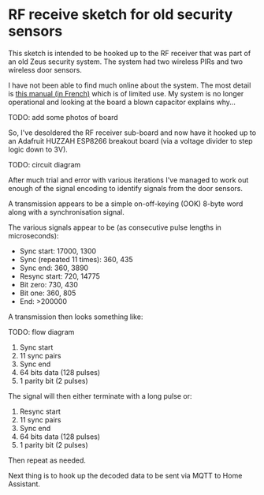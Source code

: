 # RF receive sketch for old security sensors

This sketch is intended to be hooked up to the RF receiver that was part
of an old Zeus security system. The system had two wireless PIRs and two
wireless door sensors.

I have not been able to find much online about the system. The most detail
is [this manual (in French)](http://www.selectronic.fr/media/pdf/119926.pdf) which
is of limited use. My system is no longer operational and looking at the board
a blown capacitor explains why...

TODO: add some photos of board

So, I've desoldered the RF receiver sub-board and now have it hooked up
to an Adafruit HUZZAH ESP8266 breakout board (via a voltage divider to
step logic down to 3V).

TODO: circuit diagram

After much trial and error with various iterations I've managed to work out
enough of the signal encoding to identify signals from the door sensors.

A transmission appears to be a simple on-off-keying (OOK) 8-byte word along
with a synchronisation signal.

The various signals appear to be (as consecutive pulse lengths in microseconds):

* Sync start: 17000, 1300
* Sync (repeated 11 times): 360, 435
* Sync end: 360, 3890
* Resync start: 720, 14775
* Bit zero: 730, 430
* Bit one: 360, 805
* End: >200000

A transmission then looks something like:

TODO: flow diagram

1. Sync start
2. 11 sync pairs
3. Sync end
4. 64 bits data (128 pulses)
5. 1 parity bit (2 pulses)

The signal will then either terminate with a long pulse or:

1. Resync start
2. 11 sync pairs
3. Sync end
4. 64 bits data (128 pulses)
5. 1 parity bit (2 pulses)

Then repeat as needed.

Next thing is to hook up the decoded data to be sent via MQTT to Home Assistant.
